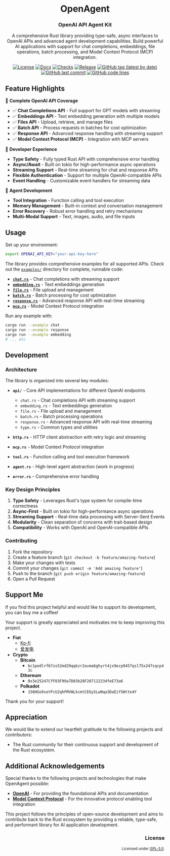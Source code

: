 <div align="center">

# OpenAgent

### OpenAI API Agent Kit

A comprehensive Rust library providing type-safe, async interfaces to OpenAI APIs and advanced agent development capabilities. Build powerful AI applications with support for chat completions, embeddings, file operations, batch processing, and Model Context Protocol (MCP) integration.

[![License](https://img.shields.io/badge/License-GPLv3-blue.svg)](https://www.gnu.org/licenses/gpl-3.0)
[![Docs](https://img.shields.io/docsrs/openagent)](https://docs.rs/openagent)
[![Checks](https://github.com/hack-ink/openagent/actions/workflows/checks.yml/badge.svg?branch=main)](https://github.com/hack-ink/openagent/actions/workflows/checks.yml)
[![Release](https://github.com/hack-ink/openagent/actions/workflows/release.yml/badge.svg)](https://github.com/hack-ink/openagent/actions/workflows/release.yml)
[![GitHub tag (latest by date)](https://img.shields.io/github/v/tag/hack-ink/openagent)](https://github.com/hack-ink/openagent/tags)
[![GitHub last commit](https://img.shields.io/github/last-commit/hack-ink/openagent?color=red&style=plastic)](https://github.com/hack-ink/openagent)
[![GitHub code lines](https://tokei.rs/b1/github/hack-ink/openagent)](https://github.com/hack-ink/openagent)
</div>

## Feature Highlights

🚀 **Complete OpenAI API Coverage**

- ✅ **Chat Completions API** - Full support for GPT models with streaming
- ✅ **Embeddings API** - Text embedding generation with multiple models
- ✅ **Files API** - Upload, retrieve, and manage files
- ✅ **Batch API** - Process requests in batches for cost optimization
- ✅ **Response API** - Advanced response handling with streaming support
- ✅ **Model Context Protocol (MCP)** - Integration with MCP servers

🔧 **Developer Experience**

- **Type Safety** - Fully typed Rust API with comprehensive error handling
- **Async/Await** - Built on tokio for high-performance async operations
- **Streaming Support** - Real-time streaming for chat and response APIs
- **Flexible Authentication** - Support for multiple OpenAI-compatible APIs
- **Event Handling** - Customizable event handlers for streaming data

🎯 **Agent Development**

- **Tool Integration** - Function calling and tool execution
- **Memory Management** - Built-in context and conversation management
- **Error Recovery** - Robust error handling and retry mechanisms
- **Multi-Modal Support** - Text, images, audio, and file inputs

## Usage

Set up your environment:

```bash
export OPENAI_API_KEY="your-api-key-here"
```

The library provides comprehensive examples for all supported APIs. Check out the [`examples/`](examples/) directory for complete, runnable code:

- **[`chat.rs`](examples/chat.rs)** - Chat completions with streaming support
- **[`embedding.rs`](examples/embedding.rs)** - Text embeddings generation
- **[`file.rs`](examples/file.rs)** - File upload and management
- **[`batch.rs`](examples/batch.rs)** - Batch processing for cost optimization
- **[`response.rs`](examples/response.rs)** - Advanced response API with real-time streaming
- **[`mcp.rs`](examples/mcp.rs)** - Model Context Protocol integration

Run any example with:

```bash
cargo run --example chat
cargo run --example response
cargo run --example embedding
# ... etc
```

## Development

### Architecture

The library is organized into several key modules:

- **`api/`** - Core API implementations for different OpenAI endpoints
  - `chat.rs` - Chat completions API with streaming support
  - `embedding.rs` - Text embeddings generation
  - `file.rs` - File upload and management
  - `batch.rs` - Batch processing operations
  - `response.rs` - Advanced response API with real-time streaming
  - `type.rs` - Common types and utilities

- **`http.rs`** - HTTP client abstraction with retry logic and streaming
- **`mcp.rs`** - Model Context Protocol integration
- **`tool.rs`** - Function calling and tool execution framework
- **`agent.rs`** - High-level agent abstraction (work in progress)
- **`error.rs`** - Comprehensive error handling

### Key Design Principles

1. **Type Safety** - Leverages Rust's type system for compile-time correctness
2. **Async-First** - Built on tokio for high-performance async operations
3. **Streaming Support** - Real-time data processing with Server-Sent Events
4. **Modularity** - Clean separation of concerns with trait-based design
5. **Compatibility** - Works with OpenAI and OpenAI-compatible APIs

### Contributing

1. Fork the repository
2. Create a feature branch (`git checkout -b feature/amazing-feature`)
3. Make your changes with tests
4. Commit your changes (`git commit -m 'Add amazing feature'`)
5. Push to the branch (`git push origin feature/amazing-feature`)
6. Open a Pull Request

## Support Me

If you find this project helpful and would like to support its development, you can buy me a coffee!

Your support is greatly appreciated and motivates me to keep improving this project.

- **Fiat**
  - [Ko-fi](https://ko-fi.com/hack_ink)
  - [爱发电](https://afdian.com/a/hack_ink)
- **Crypto**
  - **Bitcoin**
    - `bc1pedlrf67ss52md29qqkzr2avma6ghyrt4jx9ecp9457qsl75x247sqcp43c`
  - **Ethereum**
    - `0x3e25247CfF03F99a7D83b28F207112234feE73a6`
  - **Polkadot**
    - `156HGo9setPcU2qhFMVWLkcmtCEGySLwNqa3DaEiYSWtte4Y`

Thank you for your support!

## Appreciation

We would like to extend our heartfelt gratitude to the following projects and contributors:

- The Rust community for their continuous support and development of the Rust ecosystem.

## Additional Acknowledgements

Special thanks to the following projects and technologies that make OpenAgent possible:

- **[OpenAI](https://openai.com/)** - For providing the foundational APIs and documentation
- **[Model Context Protocol](https://modelcontextprotocol.io/)** - For the innovative protocol enabling tool integration

This project follows the principles of open-source development and aims to contribute back to the Rust ecosystem by providing a reliable, type-safe, and performant library for AI application development.

<div align="right">

### License

<sup>Licensed under [GPL-3.0](LICENSE).</sup>
</div>
